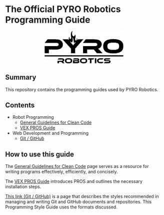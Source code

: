 # The Official PYRO Robotics Programming Guide

<p align="center"> 
<a href="https://github.com/PYRORobotics/programming-guide/blob/master/README.md#the-official-pyro-robotics-programming-guide"><img src="/images/logos/PYRO_ROBOTICS_CROPPED.png" width="50%" height="50%"></a>
</p>

## Summary
This repository contains the programming guides used by PYRO Robotics.

## Contents
* Robot Programming
  * [General Guidelines for Clean Code](docs/Clean_Code_Guide.md)
  * [VEX PROS Guide](docs/PROS_Guide.md)
* Web Development and Programming
  * [Git / GitHub](docs/GitHub_Style_Guide.md)

## How to use this guide
The [General Guidelines for Clean Code](docs/Clean_Code_Guide.md) page serves as a resource for writing programs effectively, efficiently, and concisely.

The [VEX PROS Guide](docs/PROS_Guide.md) introduces PROS and outlines the necessary installation steps.

[This link (Git / GitHub)](docs/GitHub_Style_Guide.md) is a page that describes the styles recommended in managing and writing Git and GitHub documents and repositories. This Programming Style Guide uses the formats discussed.
